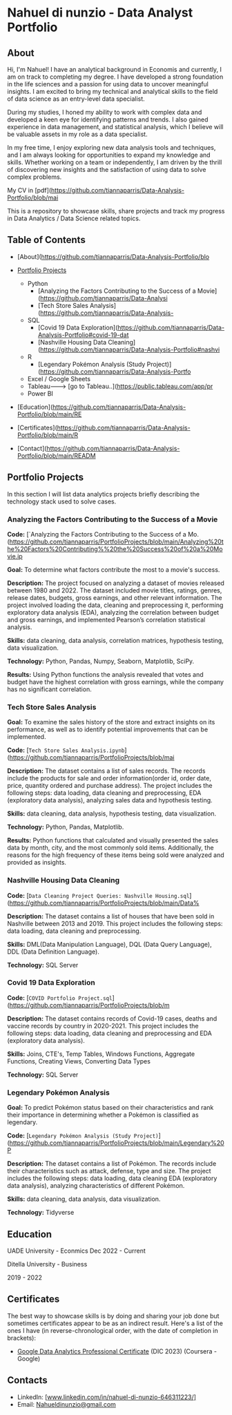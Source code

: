 # Nahuel di nunzio - Data Analyst Portfolio
## About
Hi, I'm Nahuel! I have an analytical background in Economis and currently, I am on track to completing my degree. I have developed a strong foundation in the life sciences and a passion for using data to uncover meaningful insights. I am excited to bring my technical and analytical skills to the field of data science as an entry-level data specialist. 

During my studies, I honed my ability to work with complex data and developed a keen eye for identifying patterns and trends. I also gained experience in data management, and statistical analysis, which I believe will be valuable assets in my role as a data specialist.

In my free time, I enjoy exploring new data analysis tools and techniques, and I am always looking for opportunities to expand my knowledge and skills. Whether working on a team or independently, I am driven by the thrill of discovering new insights and the satisfaction of using data to solve complex problems.

My CV in [pdf](https://github.com/tiannaparris/Data-Analysis-Portfolio/blob/mai

This is a repository to showcase skills, share projects and track my progress in Data Analytics / Data Science related topics.

## Table of Contents
- [About](https://github.com/tiannaparris/Data-Analysis-Portfolio/blo
- [Portfolio Projects]((https://github.com/NahuelDinunzio/Data-Analysis-Portfolio/blob/main/README.md#portfolio-projects))
  - Python
    - [Analyzing the Factors Contributing to the Success of a Movie](https://github.com/tiannaparris/Data-Analysi
    - [Tech Store Sales Analysis](https://github.com/tiannaparris/Data-Analysis-
  - SQL
    - [Covid 19 Data Exploration](https://github.com/tiannaparris/Data-Analysis-Portfolio#covid-19-dat
    - [Nashville Housing Data Cleaning](https://github.com/tiannaparris/Data-Analysis-Portfolio#nashvi
  - R
    - [Legendary Pokémon Analysis (Study Project)](https://github.com/tiannaparris/Data-Analysis-Portfo
  - Excel / Google Sheets
  - Tableau---> [go to Tableau..](https://public.tableau.com/app/pr
  - Power BI
  


- [Education](https://github.com/tiannaparris/Data-Analysis-Portfolio/blob/main/RE
- [Certificates](https://github.com/tiannaparris/Data-Analysis-Portfolio/blob/main/R
- [Contact](https://github.com/tiannaparris/Data-Analysis-Portfolio/blob/main/READM
## Portfolio Projects
In this section I will list data analytics projects briefly describing the technology stack used to solve cases.

### Analyzing the Factors Contributing to the Success of a Movie
**Code:** [`Analyzing the Factors Contributing to the Success of a Mo.
(https://github.com/tiannaparris/PortfolioProjects/blob/main/Analyzing%20the%20Factors%20Contributing%%20the%20Success%20of%20a%20Movie.ip

**Goal:** To determine what factors contribute the most to a movie's success.

**Description:** The project focused on analyzing a dataset of movies released between 1980 and 2022. The dataset included movie titles, ratings, genres, release dates, budgets, gross earnings, and other relevant information. The project involved loading the data, cleaning and preprocessing it, performing exploratory data analysis (EDA), analyzing the correlation between budget and gross earnings, and implemented Pearson’s correlation statistical analysis.

**Skills:** data cleaning, data analysis, correlation matrices, hypothesis testing, data visualization.

**Technology:** Python, Pandas, Numpy, Seaborn, Matplotlib, SciPy.

**Results:** Using Python functions the analysis revealed that votes and budget have the highest correlation with gross earnings, while the company has no significant correlation.

### Tech Store Sales Analysis

**Goal:** To examine the sales history of the store and extract insights on its performance, as well as to identify potential improvements that can be implemented.

**Code:** [`Tech Store Sales Analysis.ipynb`](https://github.com/tiannaparris/PortfolioProjects/blob/mai

**Description:** The dataset contains a list of sales records.  The records include the products for sale and order information(order id, order date, price, quantity ordered and purchase address). The project includes the following steps: data loading, data cleaning and preprocessing, EDA (exploratory data analysis), analyzing sales data and hypothesis testing.

**Skills:** data cleaning, data analysis, hypothesis testing, data visualization.

**Technology:** Python, Pandas, Matplotlib.

**Results:** Python functions that calculated and visually presented the sales data by month, city, and the most commonly sold items. Additionally, the reasons for the high frequency of these items being sold were analyzed and provided as insights.



### Nashville Housing Data Cleaning
**Code:** [`Data Cleaning Project Queries: Nashville Housing.sql`](https://github.com/tiannaparris/PortfolioProjects/blob/main/Data%

**Description:** The dataset contains a list of houses that have been sold in Nashville between 2013 and 2019. This project includes the following steps: data loading, data cleaning and preprocessing.


**Skills:** DML(Data Manipulation Language), DQL (Data Query Language), DDL (Data Definition Language).

**Technology:** SQL Server


### Covid 19 Data Exploration
**Code:** [`COVID Portfolio Project.sql`](https://github.com/tiannaparris/PortfolioProjects/blob/m

**Description:** The dataset contains records of Covid-19 cases, deaths and vaccine records by country in 2020-2021. This project includes the following steps: data loading, data cleaning and preprocessing and EDA (exploratory data analysis).

**Skills:** Joins, CTE's, Temp Tables, Windows Functions, Aggregate Functions, Creating Views, Converting Data Types

**Technology:** SQL Server



### Legendary Pokémon Analysis

**Goal:** To predict Pokémon status based on their characteristics and rank their importance in determining whether a Pokémon is classified as legendary.

**Code:** [`Legendary Pokémon Analysis (Study Project)`](https://github.com/tiannaparris/PortfolioProjects/blob/main/Legendary%20P

**Description:** The dataset contains a list of  Pokémon.  The records include their characteristics such as attack, defense, type and size. The project includes the following steps: data loading, data cleaning EDA (exploratory data analysis), analyzing characteristics of different Pokémon.

**Skills:** data cleaning, data analysis, data visualization.

**Technology:** Tidyverse 





## Education
UADE University - Econmics
Dec 2022 - Current

Ditella University - Business

2019 - 2022


## Certificates
The best way to showcase skills is by doing and sharing your job done but sometimes certificates appear to be as an indirect result. Here's a list of the ones I have (in reverse-chronological order, with the date of completion in brackets):
- [Google Data Analytics Professional Certificate](https://www.course) (DIC 2023) (Coursera - Google)


## Contacts
- LinkedIn: [www.linkedin.com/in/nahuel-di-nunzio-646311223/]
- Email: Nahueldinunzio@gmail.com
